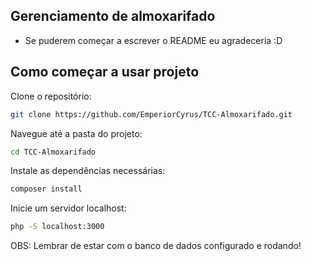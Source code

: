 ## Gerenciamento de almoxarifado

- Se puderem começar a escrever o README eu agradeceria :D

## Como começar a usar projeto

Clone o repositório:
```bash
git clone https://github.com/EmperiorCyrus/TCC-Almoxarifado.git
```

Navegue até a pasta do projeto:
```bash
cd TCC-Almoxarifado
```

Instale as dependências necessárias:
```bash
composer install
```

Inicie um servidor localhost:
```bash
php -S localhost:3000
```

OBS: Lembrar de estar com o banco de dados configurado e rodando!